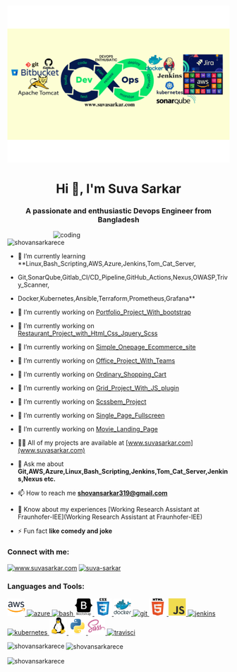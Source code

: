 ![logo](https://github.com/shovansarkarece/shovansarkarece/blob/main/Untitled%20design.png)
<h1 align="center">Hi 👋, I'm Suva Sarkar</h1>
<h3 align="center">A passionate and enthusiastic Devops Engineer from Bangladesh</h3>

<img align="right" alt="coding" width="400" src="https://media.giphy.com/media/UOiS4B0p4O2KxYxah8/giphy.gif">

<p align="left"> <img src="https://komarev.com/ghpvc/?username=shovansarkarece&label=Profile%20views&color=0e75b6&style=flat" alt="shovansarkarece" /> </p>

- 🌱 I’m currently learning **Linux,Bash_Scripting,AWS,Azure,Jenkins,Tom_Cat_Server,
- Git,SonarQube,Gitlab_CI/CD_Pipeline,GitHub_Actions,Nexus,OWASP,Trivy_Scanner,
- Docker,Kubernetes,Ansible,Terraform,Prometheus,Grafana**

- 🔭 I’m currently working on [Portfolio_Project_With_bootstrap](https://portfolio-project-with-bootstrap.netlify.app/)

- 🔭 I’m currently working on [Restaurant_Project_with_Html_Css_Jquery_Scss](https://restaurant-project-with-html-css-jquery-scss.netlify.app/)

- 🔭 I’m currently working on [Simple_Onepage_Ecommerce_site](https://simple-onepage-ecommerce-site.netlify.app/)

- 🔭 I’m currently working on [Office_Project_With_Teams](https://office-project-with-teams.netlify.app/)

- 🔭 I’m currently working on [Ordinary_Shopping_Cart](https://ordinary-shopping-cart.netlify.app/)

- 🔭 I’m currently working on [Grid_Project_With_JS_plugin](https://grid-project-with-js-plugin.netlify.app/)

- 🔭 I’m currently working on [Scssbem_Project](https://scssbem-project.netlify.app/)

- 🔭 I’m currently working on [Single_Page_Fullscreen](https://single-page-fullscreen.netlify.app/)

- 🔭 I’m currently working on [Movie_Landing_Page](https://landing-page-movie.netlify.app/)

- 👨‍💻 All of my projects are available at [www.suvasarkar.com](www.suvasarkar.com)

- 💬 Ask me about **Git,AWS,Azure,Linux,Bash_Scripting,Jenkins,Tom_Cat_Server,Jenkins,Nexus etc.**

- 📫 How to reach me **shovansarkar319@gmail.com**

- 📄 Know about my experiences [Working Research Assistant at Fraunhofer-IEE](Working Research Assistant at Fraunhofer-IEE)

- ⚡ Fun fact **like comedy and joke**

<h3 align="left">Connect with me:</h3>
<p align="left">
<a href="https://dev.to/www.suvasarkar.com" target="blank"><img align="center" src="https://raw.githubusercontent.com/rahuldkjain/github-profile-readme-generator/master/src/images/icons/Social/devto.svg" alt="www.suvasarkar.com" height="30" width="40" /></a>
<a href="https://linkedin.com/in/suva-sarkar" target="blank"><img align="center" src="https://raw.githubusercontent.com/rahuldkjain/github-profile-readme-generator/master/src/images/icons/Social/linked-in-alt.svg" alt="suva-sarkar" height="30" width="40" /></a>
</p>

<h3 align="left">Languages and Tools:</h3>
<p align="left"> <a href="https://aws.amazon.com" target="_blank" rel="noreferrer"> <img src="https://raw.githubusercontent.com/devicons/devicon/master/icons/amazonwebservices/amazonwebservices-original-wordmark.svg" alt="aws" width="40" height="40"/> </a> <a href="https://azure.microsoft.com/en-in/" target="_blank" rel="noreferrer"> <img src="https://www.vectorlogo.zone/logos/microsoft_azure/microsoft_azure-icon.svg" alt="azure" width="40" height="40"/> </a> <a href="https://www.gnu.org/software/bash/" target="_blank" rel="noreferrer"> <img src="https://www.vectorlogo.zone/logos/gnu_bash/gnu_bash-icon.svg" alt="bash" width="40" height="40"/> </a> <a href="https://getbootstrap.com" target="_blank" rel="noreferrer"> <img src="https://raw.githubusercontent.com/devicons/devicon/master/icons/bootstrap/bootstrap-plain-wordmark.svg" alt="bootstrap" width="40" height="40"/> </a> <a href="https://www.w3schools.com/css/" target="_blank" rel="noreferrer"> <img src="https://raw.githubusercontent.com/devicons/devicon/master/icons/css3/css3-original-wordmark.svg" alt="css3" width="40" height="40"/> </a> <a href="https://www.docker.com/" target="_blank" rel="noreferrer"> <img src="https://raw.githubusercontent.com/devicons/devicon/master/icons/docker/docker-original-wordmark.svg" alt="docker" width="40" height="40"/> </a> <a href="https://git-scm.com/" target="_blank" rel="noreferrer"> <img src="https://www.vectorlogo.zone/logos/git-scm/git-scm-icon.svg" alt="git" width="40" height="40"/> </a> <a href="https://www.w3.org/html/" target="_blank" rel="noreferrer"> <img src="https://raw.githubusercontent.com/devicons/devicon/master/icons/html5/html5-original-wordmark.svg" alt="html5" width="40" height="40"/> </a> <a href="https://developer.mozilla.org/en-US/docs/Web/JavaScript" target="_blank" rel="noreferrer"> <img src="https://raw.githubusercontent.com/devicons/devicon/master/icons/javascript/javascript-original.svg" alt="javascript" width="40" height="40"/> </a> <a href="https://www.jenkins.io" target="_blank" rel="noreferrer"> <img src="https://www.vectorlogo.zone/logos/jenkins/jenkins-icon.svg" alt="jenkins" width="40" height="40"/> </a> <a href="https://kubernetes.io" target="_blank" rel="noreferrer"> <img src="https://www.vectorlogo.zone/logos/kubernetes/kubernetes-icon.svg" alt="kubernetes" width="40" height="40"/> </a> <a href="https://www.linux.org/" target="_blank" rel="noreferrer"> <img src="https://raw.githubusercontent.com/devicons/devicon/master/icons/linux/linux-original.svg" alt="linux" width="40" height="40"/> </a> <a href="https://www.python.org" target="_blank" rel="noreferrer"> <img src="https://raw.githubusercontent.com/devicons/devicon/master/icons/python/python-original.svg" alt="python" width="40" height="40"/> </a> <a href="https://sass-lang.com" target="_blank" rel="noreferrer"> <img src="https://raw.githubusercontent.com/devicons/devicon/master/icons/sass/sass-original.svg" alt="sass" width="40" height="40"/> </a> <a href="https://travis-ci.org" target="_blank" rel="noreferrer"> <img src="https://www.vectorlogo.zone/logos/travis-ci/travis-ci-icon.svg" alt="travisci" width="40" height="40"/> </a> </p>

<p><img align="left" src="https://github-readme-stats.vercel.app/api/top-langs?username=shovansarkarece&show_icons=true&locale=en&layout=compact" alt="shovansarkarece" /></p>

<p>&nbsp;<img align="center" src="https://github-readme-stats.vercel.app/api?username=shovansarkarece&show_icons=true&locale=en" alt="shovansarkarece" /></p>

<p><img align="center" src="https://github-readme-streak-stats.herokuapp.com/?user=shovansarkarece&" alt="shovansarkarece" /></p>
